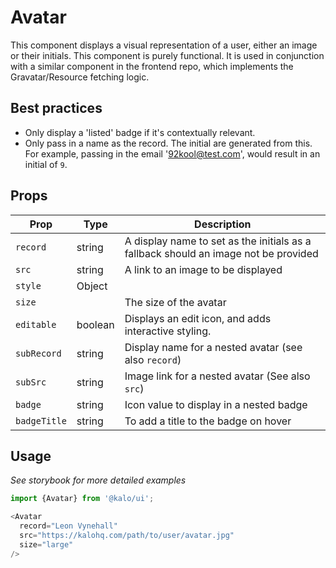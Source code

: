# Avatar

This component displays a visual representation of a user, either an image or their initials. This component is purely functional. It is used in conjunction with a similar component in the frontend repo, which implements the Gravatar/Resource fetching logic.

## Best practices
- Only display a 'listed' badge if it's contextually relevant.
- Only pass in a name as the record. The initial are generated from this. For example, passing in the email '92kool@test.com', would result in an initial of `9`.

## Props

| Prop | Type | Description |
| ---- |------|------------ |
| `record` | string | A display name to set as the initials as a fallback should an image not be provided
| `src` | string | A link to an image to be displayed
| `style` | Object |
| `size` |  | The size of the avatar
| `editable` | boolean | Displays an edit icon, and adds interactive styling.
| `subRecord` | string | Display name for a nested avatar (see also `record`)
| `subSrc` | string | Image link for a nested avatar (See also `src`)
| `badge` | string | Icon value to display in a nested badge
| `badgeTitle` | string | To add a title to the badge on hover

## Usage

*See storybook for more detailed examples*

```javascript
import {Avatar} from '@kalo/ui';

<Avatar
  record="Leon Vynehall"
  src="https://kalohq.com/path/to/user/avatar.jpg"
  size="large"
/>
```
